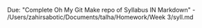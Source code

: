 Due: "Complete Oh My Git
Make repo of Syllabus IN Markdown" - /Users/zahirsabotic/Documents/talha/Homework/Week 3/syll.md